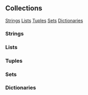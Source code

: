 ## Collections

<a href='#strings'>Strings</a>
<a href='#lists'> Lists</a>
<a href='#tuples'> Tuples</a>
<a href='#sets'> Sets</a>
<a href='#dicts'>Dictionaries</a>


<h3 id='strings'>Strings</h3>


<h3 id='lists'> Lists</h3>


<h3 id='tuples'> Tuples</h3>


<h3 id='sets'> Sets</h3>


<h3 id='dicts'> Dictionaries</h3>


